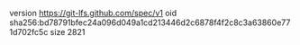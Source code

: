 version https://git-lfs.github.com/spec/v1
oid sha256:bd78791bfec24a096d049a1cd213446d2c6878f4f2c8c3a63860e771d702fc5c
size 2821
